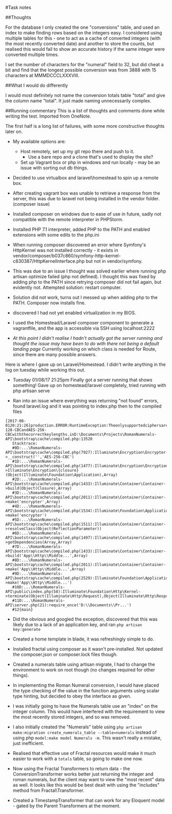 #Task notes

##Thoughts

For the database I only created the one "conversions" table, and used an index to make finding rows based on the integers easy. I considered using multiple tables for this - one to act as a cache of converted integers (with the most recently converted date) and another to store the counts, but realised this would fail to show an accurate history if the same integer were converted multiple times.

I set the number of characters for the "numeral" field to 32, but did cheat a bit and find that the longest possible conversion was from 3888 with 15 characters at MMMDCCCLXXXVIII.

##What I would do differently

I would most definitely not name the conversion totals table "total" and give the column name "total". It just made naming unnecessarily complex. 

##Running commentary
This is a list of thoughts and comments done while writing the test. Imported from OneNote.

The first half is a long list of failures, with some more constructive thoughts later on.

* My available options are:
  * Host remotely, set up my git repo there and push to it. 
  	* Use a bare repo and a clone that's used to display the site?
  * Set up Vagrant box or php in windows and run locally - may be an issue with sorting out db things.

* Decided to use virtualbox and laravel\homestead to spin up a remote box.

* After creating vagrant box was unable to retrieve a response from the server, this was due to laravel not being installed in the vendor folder. (composer issue)

* Installed composer on windows due to ease of use in future, sadly not compatible with the remote interpreter in PHPStorm.

* Installed PHP 7.1 interpreter, added PHP to the PATH and enabled extensions with some edits to the php.ini

* When running composer discovered an error where Symfony's HttpKernel was not installed correctly - it exists in vendor/composer/b037c860/symfony-http-kernel-c830387/HttpKernelInterface.php but not in vendor/symfony.

* This was due to an issue I thought was solved earlier where running php artisan optimize failed (php not defined). I thought this was fixed by adding php to the PATH since retrying composer did not fail again, but evidently not. Attempted solution: restart computer.

* Solution did not work, turns out I messed up when adding php to the PATH. Composer now installs fine.

* discovered I had not yet enabled virtualization in my BIOS.

* I used the Homestead/Laravel composer component to generate a vagrantfile, and the app is accessible via SSH using localhost:2222

* _At this point I didn't realise I hadn't actually got the server running and thought the issue may have been to do with there not being a default landing page_ Currently working on which class is needed for Route, since there are many possible answers.

Here is where I gave up on Laravel/Homestead. I didn't write anything in the log on tuesday while working this out.

* Tuesday 01/08/17 21:25pm Finally got a server running that shows something! Gave up on homestead/laravel completely, tried running with php artisan serve

* Ran into an issue where everything was returning "not found" errors, found laravel.log and it was pointing to index.php then to the compiled files

```
[2017-08-0120:21:26]production.ERROR:RuntimeException:TheonlysupportedciphersareAES-128-CBCandAES-256-CBCwiththecorrectkeylengths.inD:\Documents\Projects\RomanNumerals-API\bootstrap\cache\compiled.php:13520
   Stacktrace:
   #0D:...\RomanNumerals-API\bootstrap\cache\compiled.php(7927):Illuminate\Encryption\Encrypter->__construct('','AES-256-CBC')
   #1D:...\RomanNumerals-API\bootstrap\cache\compiled.php(1477):Illuminate\Encryption\EncryptionServiceProvider->Illuminate\Encryption\{closure}(Object(Illuminate\Foundation\Application),Array)
   #2D:...\RomanNumerals-API\bootstrap\cache\compiled.php(1433):Illuminate\Container\Container->build(Object(Closure),Array)
   #3D:...\RomanNumerals-API\bootstrap\cache\compiled.php(2011):Illuminate\Container\Container->make('encrypter',Array)
   #4D:...\RomanNumerals-API\bootstrap\cache\compiled.php(1534):Illuminate\Foundation\Application->make('encrypter')
   #5D:...\RomanNumerals-API\bootstrap\cache\compiled.php(1511):Illuminate\Container\Container->resolveClass(Object(ReflectionParameter))
   #6D:...\RomanNumerals-API\bootstrap\cache\compiled.php(1497):Illuminate\Container\Container->getDependencies(Array,Array)
   #7D:...\RomanNumerals-API\bootstrap\cache\compiled.php(1433):Illuminate\Container\Container->build('App\\Http\\Middle...',Array)
   #8D:...\RomanNumerals-API\bootstrap\cache\compiled.php(2011):Illuminate\Container\Container->make('App\\Http\\Middle...',Array)
   #9D:...\RomanNumerals-API\bootstrap\cache\compiled.php(2529):Illuminate\Foundation\Application->make('App\\Http\\Middle...')
   #10D:...\RomanNumerals-API\public\index.php(58):Illuminate\Foundation\Http\Kernel->terminate(Object(Illuminate\Http\Request),Object(Illuminate\Http\Response))
   #11D:...\RomanNumerals-API\server.php(21):require_once('D:\\Documents\\Pr...')
   #12{main}
```

* Did the obvious and googled the exception, discovered that this was likely due to a lack of an application key, and ran `php artisan key:generate`

* Created a home template in blade, it was refreshingly simple to do.

* Installed fractal using composer as it wasn't pre-installed. Not updated the composer.json or composer.lock files though.

* Created a numerals table using artisan migrate, I had to change the environment to work on root though (no changes required for other things).

* In implementing the Roman Numeral conversion, I would have placed the type checking of the value in the function arguments using scalar type hinting, but decided to obey the interface as given.

* I was initially going to have the Numerals table use an "index" on the integer column. This would have interfered with the requirement to view the most recently stored integers, and so was removed.

* I also initially created the "Numerals" table using `php artisan make:migration create_numerals_table --table=numerals` instead of using php `model:make model Numerals -m`. This wasn't really a mistake, just inefficient.

* Realised that effective use of Fractal resources would make it much easier to work with a `totals` table, so going to make one now.

* Now using the Fractal Transformers to return data - the ConversionTransformer works better just returning the integer and roman numerals, but the client may want to view the "most recent" data as well. It looks like this would be best dealt with using the "includes" method from Fractal\Transformer.

* Created a TimestampTransformer that can work for any Eloquent model - gated by the Parent Transformers at the moment.
